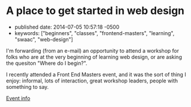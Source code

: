 A place to get started in web design
====================================

-   published date: 2014-07-05 10:57:18 -0500
-   keywords: \[\"beginners\", \"classes\", \"frontend-masters\", \"learning\", \"swaac\", \"web-design\"\]

I\'m forwarding (from an e-mail) an opportunity to attend a workshop for folks who are at the very beginning of learning web design, or are asking the quesiton \"Where do I begin?\".

I recently attended a Front End Masters event, and it was the sort of thing I enjoy: informal, lots of interaction, great workshop leaders, people with something to say.

[Event info](https://frontendmasters.com/workshops/introduction-web-development/)
